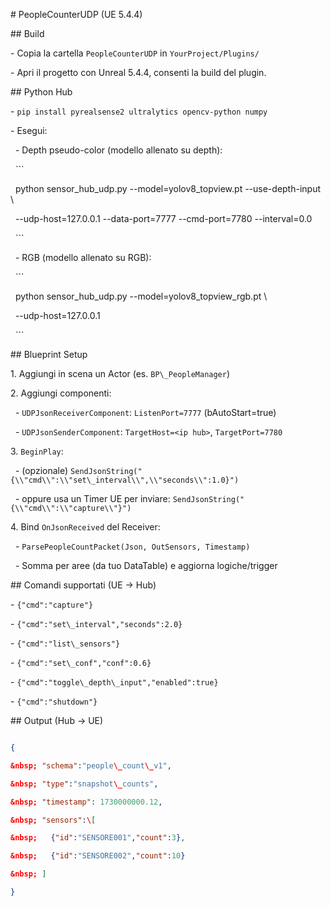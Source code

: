 \# PeopleCounterUDP (UE 5.4.4)



\## Build

\- Copia la cartella `PeopleCounterUDP` in `YourProject/Plugins/`

\- Apri il progetto con Unreal 5.4.4, consenti la build del plugin.



\## Python Hub

\- `pip install pyrealsense2 ultralytics opencv-python numpy`

\- Esegui:

&nbsp; - Depth pseudo-color (modello allenato su depth):

&nbsp;   ```

&nbsp;   python sensor\_hub\_udp.py --model=yolov8\_topview.pt --use-depth-input \\

&nbsp;     --udp-host=127.0.0.1 --data-port=7777 --cmd-port=7780 --interval=0.0

&nbsp;   ```

&nbsp; - RGB (modello allenato su RGB):

&nbsp;   ```

&nbsp;   python sensor\_hub\_udp.py --model=yolov8\_topview\_rgb.pt \\

&nbsp;     --udp-host=127.0.0.1

&nbsp;   ```



\## Blueprint Setup

1\. Aggiungi in scena un Actor (es. `BP\_PeopleManager`)

2\. Aggiungi componenti:

&nbsp;  - `UDPJsonReceiverComponent`: `ListenPort=7777` (bAutoStart=true)

&nbsp;  - `UDPJsonSenderComponent`: `TargetHost=<ip hub>`, `TargetPort=7780`

3\. `BeginPlay`:

&nbsp;  - (opzionale) `SendJsonString("{\\"cmd\\":\\"set\_interval\\",\\"seconds\\":1.0}")`

&nbsp;  - oppure usa un Timer UE per inviare: `SendJsonString("{\\"cmd\\":\\"capture\\"}")`

4\. Bind `OnJsonReceived` del Receiver:

&nbsp;  - `ParsePeopleCountPacket(Json, OutSensors, Timestamp)`

&nbsp;  - Somma per aree (da tuo DataTable) e aggiorna logiche/trigger



\## Comandi supportati (UE -> Hub)

\- `{"cmd":"capture"}`

\- `{"cmd":"set\_interval","seconds":2.0}`

\- `{"cmd":"list\_sensors"}`

\- `{"cmd":"set\_conf","conf":0.6}`

\- `{"cmd":"toggle\_depth\_input","enabled":true}`

\- `{"cmd":"shutdown"}`



\## Output (Hub -> UE)

```json

{

&nbsp; "schema":"people\_count\_v1",

&nbsp; "type":"snapshot\_counts",

&nbsp; "timestamp": 1730000000.12,

&nbsp; "sensors":\[

&nbsp;   {"id":"SENSORE001","count":3},

&nbsp;   {"id":"SENSORE002","count":10}

&nbsp; ]

}




